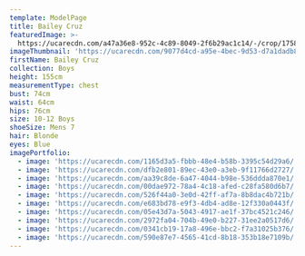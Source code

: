 ```yaml
---
template: ModelPage
title: Bailey Cruz
featuredImage: >-
  https://ucarecdn.com/a47a36e8-952c-4c89-8049-2f6b29ac1c14/-/crop/1758x1281/0,213/-/preview/
imageThumbnail: 'https://ucarecdn.com/9077d4cd-a95e-4bec-9d53-d7a1dadb8cd1/'
firstName: Bailey Cruz
collection: Boys
height: 155cm
measurementType: chest
bust: 74cm
waist: 64cm
hips: 76cm
size: 10-12 Boys
shoeSize: Mens 7
hair: Blonde
eyes: Blue
imagePortfolio:
  - image: 'https://ucarecdn.com/1165d3a5-fbbb-48e4-b58b-3395c54d29a6/'
  - image: 'https://ucarecdn.com/dfb2e801-89ec-43e0-a3eb-9f11766d2727/'
  - image: 'https://ucarecdn.com/aa39c8de-6a47-4044-b98e-536ddda870e1/'
  - image: 'https://ucarecdn.com/00dae972-78a4-4c18-afed-c28fa580d6b7/'
  - image: 'https://ucarecdn.com/526f44a0-3e0d-42ff-af7a-8b8dac4b721b/'
  - image: 'https://ucarecdn.com/e683bd78-e9f3-4db4-ad8e-12f330a0443f/'
  - image: 'https://ucarecdn.com/05e43d7a-5043-4917-ae1f-37bc4521c246/'
  - image: 'https://ucarecdn.com/2972fa04-704b-49e0-b227-31ee2a0517d6/'
  - image: 'https://ucarecdn.com/0341cb19-17a8-496e-bbc2-f7a31025b376/'
  - image: 'https://ucarecdn.com/590e87e7-4565-41cd-8b18-353b18e7109b/'
---
```


